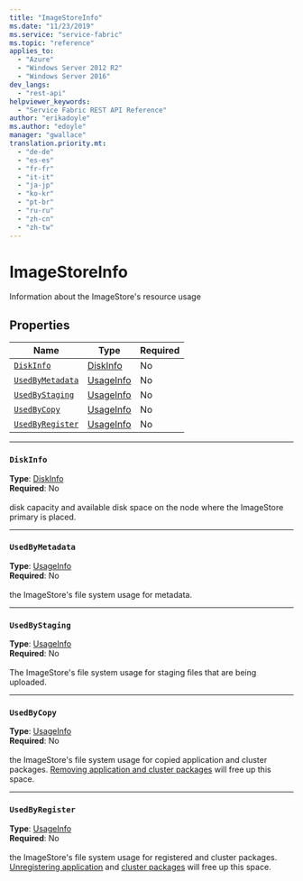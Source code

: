 ```yaml
---
title: "ImageStoreInfo"
ms.date: "11/23/2019"
ms.service: "service-fabric"
ms.topic: "reference"
applies_to: 
  - "Azure"
  - "Windows Server 2012 R2"
  - "Windows Server 2016"
dev_langs: 
  - "rest-api"
helpviewer_keywords: 
  - "Service Fabric REST API Reference"
author: "erikadoyle"
ms.author: "edoyle"
manager: "gwallace"
translation.priority.mt: 
  - "de-de"
  - "es-es"
  - "fr-fr"
  - "it-it"
  - "ja-jp"
  - "ko-kr"
  - "pt-br"
  - "ru-ru"
  - "zh-cn"
  - "zh-tw"
---
```

# ImageStoreInfo

Information about the ImageStore's resource usage

## Properties
| Name | Type | Required |
| --- | --- | --- |
| [`DiskInfo`](#diskinfo) | [DiskInfo](sfclient-v70-model-diskinfo.md) | No |
| [`UsedByMetadata`](#usedbymetadata) | [UsageInfo](sfclient-v70-model-usageinfo.md) | No |
| [`UsedByStaging`](#usedbystaging) | [UsageInfo](sfclient-v70-model-usageinfo.md) | No |
| [`UsedByCopy`](#usedbycopy) | [UsageInfo](sfclient-v70-model-usageinfo.md) | No |
| [`UsedByRegister`](#usedbyregister) | [UsageInfo](sfclient-v70-model-usageinfo.md) | No |

____
### `DiskInfo`
__Type__: [DiskInfo](sfclient-v70-model-diskinfo.md) <br/>
__Required__: No<br/>
<br/>
disk capacity and available disk space on the node where the ImageStore primary is placed.

____
### `UsedByMetadata`
__Type__: [UsageInfo](sfclient-v70-model-usageinfo.md) <br/>
__Required__: No<br/>
<br/>
the ImageStore's file system usage for metadata.

____
### `UsedByStaging`
__Type__: [UsageInfo](sfclient-v70-model-usageinfo.md) <br/>
__Required__: No<br/>
<br/>
The ImageStore's file system usage for staging files that are being uploaded.

____
### `UsedByCopy`
__Type__: [UsageInfo](sfclient-v70-model-usageinfo.md) <br/>
__Required__: No<br/>
<br/>
the ImageStore's file system usage for copied application and cluster packages. [Removing application and cluster packages](https://docs.microsoft.com/rest/api/servicefabric/v70/sfclient-v70-api-deleteimagestorecontent) will free up this space.

____
### `UsedByRegister`
__Type__: [UsageInfo](sfclient-v70-model-usageinfo.md) <br/>
__Required__: No<br/>
<br/>
the ImageStore's file system usage for registered and cluster packages. [Unregistering application](https://docs.microsoft.com/rest/api/servicefabric/sfclient-v70-api-unprovisionapplicationtype) and [cluster packages](https://docs.microsoft.com/rest/api/servicefabric/v70/sfclient-v70-api-unprovisionapplicationtype) will free up this space.

